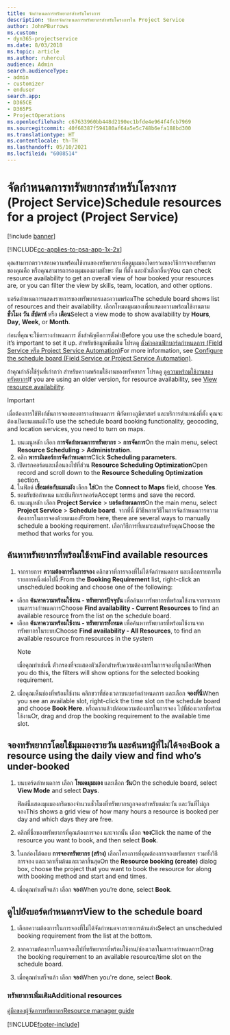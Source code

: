 ```yaml
---
title: จัดกำหนดการทรัพยากรสำหรับโครงการ
description: วิธีการจัดกำหนดการทรัพยากรสำหรับโครงการใน Project Service
author: JohnPBurrows
ms.custom:
- dyn365-projectservice
ms.date: 8/03/2018
ms.topic: article
ms.author: ruhercul
audience: Admin
search.audienceType:
- admin
- customizer
- enduser
search.app:
- D365CE
- D365PS
- ProjectOperations
ms.openlocfilehash: c67633960bb448d2190ec1bfde4e964f4fcb7969
ms.sourcegitcommit: 40f68387f594180af64a5e5c748b6efa188bd300
ms.translationtype: HT
ms.contentlocale: th-TH
ms.lasthandoff: 05/10/2021
ms.locfileid: "6008514"
---
```

# <a name="schedule-resources-for-a-project-project-service"></a><span data-ttu-id="bb92f-103">จัดกำหนดการทรัพยากรสำหรับโครงการ (Project Service)</span><span class="sxs-lookup"><span data-stu-id="bb92f-103">Schedule resources for a project (Project Service)</span></span>

[!include [banner](../includes/psa-now-project-operations.md)]

[!INCLUDE[cc-applies-to-psa-app-1x-2x](../includes/cc-applies-to-psa-app-1x-2x.md)]

<span data-ttu-id="bb92f-104">คุณสามารถตรวจสอบความพร้อมใช้งานของทรัพยากรเพื่อดูมุมมองโดยรวมของวิธีการจองทรัพยากรของคุณคือ หรือคุณสามารถกรองมุมมองตามทักษะ ทีม ที่ตั้ง และตัวเลือกอื่นๆ</span><span class="sxs-lookup"><span data-stu-id="bb92f-104">You can check resource availability to get an overall view of how booked your resources are, or you can filter the view by skills, team, location, and other options.</span></span>  
  
<span data-ttu-id="bb92f-105">บอร์ดกำหนดการแสดงรายการของทรัพยากรและความพร้อม</span><span class="sxs-lookup"><span data-stu-id="bb92f-105">The schedule board shows list of resources and their availability.</span></span> <span data-ttu-id="bb92f-106">เลือกโหมดมุมมองเพื่อแสดงความพร้อมใช้งานตาม **ชั่วโมง** **วัน** **สัปดาห์** หรือ **เดือน**</span><span class="sxs-lookup"><span data-stu-id="bb92f-106">Select a view mode to show availability by **Hours**, **Day**, **Week**, or **Month**.</span></span>  
  
<span data-ttu-id="bb92f-107">ก่อนที่คุณจะใช้ตารางกำหนดการ สิ่งสำคัญคือการตั้งค่า</span><span class="sxs-lookup"><span data-stu-id="bb92f-107">Before you use the schedule board, it’s important to set it up.</span></span> <span data-ttu-id="bb92f-108">สำหรับข้อมูลเพิ่มเติม โปรดดู [ตั้งค่าคอนฟิกบอร์ดกำหนดการ (Field Service หรือ Project Service Automation)](/dynamics365/field-service/configure-schedule-board)</span><span class="sxs-lookup"><span data-stu-id="bb92f-108">For more information, see [Configure the schedule board (Field Service or Project Service Automation)](/dynamics365/field-service/configure-schedule-board).</span></span>
  
<span data-ttu-id="bb92f-109">ถ้าคุณกำลังใช้รุ่นที่เก่ากว่า สำหรับความพร้อมใช้งานของทรัพยากร โปรดดู [ดูความพร้อมใช้งานของทรัพยากร](../psa/view-resource-availability.md)</span><span class="sxs-lookup"><span data-stu-id="bb92f-109">If you are using an older version, for resource availability, see [View resource availability](../psa/view-resource-availability.md).</span></span>  

> [!IMPORTANT]
>  <span data-ttu-id="bb92f-110">เมื่อต้องการใช้ฟังก์ชันการจองของตารางกำหนดการ พิกัดทางภูมิศาสตร์ และบริการตำแหน่งที่ตั้ง คุณจะต้องเปิดบนแผนผัง</span><span class="sxs-lookup"><span data-stu-id="bb92f-110">To use the schedule board booking functionality, geocoding, and location services, you need to turn on maps.</span></span>  
> 
> 1. <span data-ttu-id="bb92f-111">บนเมนูหลัก เลือก **การจัดกำหนดการทรัพยากร** > **การจัดการ**</span><span class="sxs-lookup"><span data-stu-id="bb92f-111">On the main menu, select **Resource Scheduling** > **Administration**.</span></span>  
> 2. <span data-ttu-id="bb92f-112">คลิก **พารามิเตอร์การจัดกำหนดการ**</span><span class="sxs-lookup"><span data-stu-id="bb92f-112">Click **Scheduling parameters**.</span></span>  
> 3. <span data-ttu-id="bb92f-113">เปิดเรกคอร์ดและเลื่อนลงไปที่ส่วน **Resource Scheduling Optimization**</span><span class="sxs-lookup"><span data-stu-id="bb92f-113">Open record and scroll down to the **Resource Scheduling Optimization** section.</span></span>  
> 4. <span data-ttu-id="bb92f-114">ในฟิลด์ **เชื่อมต่อกับแผนผัง** เลือก **ใช่**</span><span class="sxs-lookup"><span data-stu-id="bb92f-114">On the **Connect to Maps** field, choose **Yes**.</span></span>  
> 5. <span data-ttu-id="bb92f-115">ยอมรับข้อกำหนด และบันทึกเรกคอร์ด</span><span class="sxs-lookup"><span data-stu-id="bb92f-115">Accept terms and save the record.</span></span>  
> 6. <span data-ttu-id="bb92f-116">บนเมนูหลัก เลือก **Project Service** > **บอร์ดกำหนดการ**</span><span class="sxs-lookup"><span data-stu-id="bb92f-116">On the main menu, select **Project Service** > **Schedule board**.</span></span> <span data-ttu-id="bb92f-117">จากที่นี่ มีวิธีหลายวิธีในการจัดกำหนดการความต้องการในการจองด้วยตนเอง</span><span class="sxs-lookup"><span data-stu-id="bb92f-117">From here, there are several ways to manually schedule a booking requirement.</span></span> <span data-ttu-id="bb92f-118">เลือกวิธีการที่เหมาะสมสำหรับคุณ</span><span class="sxs-lookup"><span data-stu-id="bb92f-118">Choose the method that works for you.</span></span>
  
## <a name="find-available-resources"></a><span data-ttu-id="bb92f-119">ค้นหาทรัพยากรที่พร้อมใช้งาน</span><span class="sxs-lookup"><span data-stu-id="bb92f-119">Find available resources</span></span>

1.  <span data-ttu-id="bb92f-120">จากรายการ **ความต้องการในการจอง** คลิกขวาที่การจองที่ไม่ได้จัดกำหนดการ และเลือกรายการใดรายการหนึ่งต่อไปนี้:</span><span class="sxs-lookup"><span data-stu-id="bb92f-120">From the **Booking Requirement** list, right-click an unscheduled booking and choose one of the following:</span></span>  
  
- <span data-ttu-id="bb92f-121">เลือก **ค้นหาความพร้อมใช้งาน - ทรัพยากรปัจจุบัน** เพื่อค้นหาทรัพยากรที่พร้อมใช้งานจากรายการบนตารางกำหนดการ</span><span class="sxs-lookup"><span data-stu-id="bb92f-121">Choose **Find availability - Current Resources** to find an available resource from the list on the schedule board.</span></span>  
- <span data-ttu-id="bb92f-122">เลือก **ค้นหาความพร้อมใช้งาน - ทรัพยากรทั้งหมด** เพื่อค้นหาทรัพยากรที่พร้อมใช้งานจากทรัพยากรในระบบ</span><span class="sxs-lookup"><span data-stu-id="bb92f-122">Choose **Find availability - All Resources**, to find an available resource from resources in the system</span></span>  
   > [!NOTE]
   >  <span data-ttu-id="bb92f-123">เมื่อคุณทำเช่นนี้ ตัวกรองที่จะแสดงตัวเลือกสำหรับความต้องการในการจองที่ถูกเลือก</span><span class="sxs-lookup"><span data-stu-id="bb92f-123">When you do this, the filters will show options for the selected booking requirement.</span></span>  
  
2. <span data-ttu-id="bb92f-124">เมื่อคุณเห็นช่องที่พร้อมใช้งาน คลิกขวาที่ช่องเวลาบนบอร์ดกำหนดการ และเลือก **จองที่นี่**</span><span class="sxs-lookup"><span data-stu-id="bb92f-124">When you see an available slot, right-click the time slot on the schedule board and choose **Book Here**.</span></span> <span data-ttu-id="bb92f-125">หรือลากแล้วปล่อยความต้องการในการจอง ไปที่ช่องเวลาที่พร้อมใช้งาน</span><span class="sxs-lookup"><span data-stu-id="bb92f-125">Or, drag and drop the booking requirement to the available time slot.</span></span>  
  

## <a name="book-a-resource-using-the-daily-view-and-find-whos-under-booked"></a><span data-ttu-id="bb92f-126">จองทรัพยากรโดยใช้มุมมองรายวัน และค้นหาผู้ที่ไม่ได้จอง</span><span class="sxs-lookup"><span data-stu-id="bb92f-126">Book a resource using the daily view and find who’s under-booked</span></span>
  
1.  <span data-ttu-id="bb92f-127">บนบอร์ดกำหนดการ เลือก **โหมดมุมมอง** และเลือก **วัน**</span><span class="sxs-lookup"><span data-stu-id="bb92f-127">On the schedule board, select **View Mode** and select **Days**.</span></span>  
  
    <span data-ttu-id="bb92f-128">ฟิลด์นี้แสดงมุมมองกริดของจำนวนชั่วโมงที่ทรัพยากรถูกจองสำหรับแต่ละวัน และวันที่ไม่ถูกจอง</span><span class="sxs-lookup"><span data-stu-id="bb92f-128">This shows a grid view of how many hours a resource is booked per day and which days they are free.</span></span>  
  
2.  <span data-ttu-id="bb92f-129">คลิกที่ชื่อของทรัพยากรที่คุณต้องการจอง และจากนั้น เลือก **จอง**</span><span class="sxs-lookup"><span data-stu-id="bb92f-129">Click the name of the resource you want to book, and then select **Book**.</span></span>  
  
3.  <span data-ttu-id="bb92f-130">ในกล่องโต้ตอบ **การจองทรัพยากร (สร้าง)** เลือกโครงการที่คุณต้องการจองทรัพยากร รวมทั้งวิธีการจอง และเวลาเริ่มต้นและเวลาสิ้นสุด</span><span class="sxs-lookup"><span data-stu-id="bb92f-130">On the **Resource booking (create)** dialog box, choose the project that you want to book the resource for along with booking method and start and end times.</span></span>  
  
4.  <span data-ttu-id="bb92f-131">เมื่อคุณทำเสร็จแล้ว เลือก **จอง**</span><span class="sxs-lookup"><span data-stu-id="bb92f-131">When you’re done, select **Book**.</span></span>  
  
## <a name="view-to-the-schedule-board"></a><span data-ttu-id="bb92f-132">ดูไปยังบอร์ดกำหนดการ</span><span class="sxs-lookup"><span data-stu-id="bb92f-132">View to the schedule board</span></span>
  
1.  <span data-ttu-id="bb92f-133">เลือกความต้องการในการจองที่ไม่ได้จัดกำหนดจากรายการด้านล่าง</span><span class="sxs-lookup"><span data-stu-id="bb92f-133">Select an unscheduled booking requirement from the list at the bottom.</span></span>  
  
2.  <span data-ttu-id="bb92f-134">ลากความต้องการในการจองไปที่ทรัพยากรที่พร้อมใช้งาน/ช่องเวลาในตารางกำหนดการ</span><span class="sxs-lookup"><span data-stu-id="bb92f-134">Drag the booking requirement to an available resource/time slot on the schedule board.</span></span>  
  
3.  <span data-ttu-id="bb92f-135">เมื่อคุณทำเสร็จแล้ว เลือก **จอง**</span><span class="sxs-lookup"><span data-stu-id="bb92f-135">When you're done, select **Book**.</span></span>  
  
### <a name="additional-resources"></a><span data-ttu-id="bb92f-136">ทรัพยากรเพิ่มเติม</span><span class="sxs-lookup"><span data-stu-id="bb92f-136">Additional resources</span></span>  
 [<span data-ttu-id="bb92f-137">คู่มือของผู้จัดการทรัพยากร</span><span class="sxs-lookup"><span data-stu-id="bb92f-137">Resource manager guide</span></span>](../psa/resource-manager-guide.md)


[!INCLUDE[footer-include](../includes/footer-banner.md)]